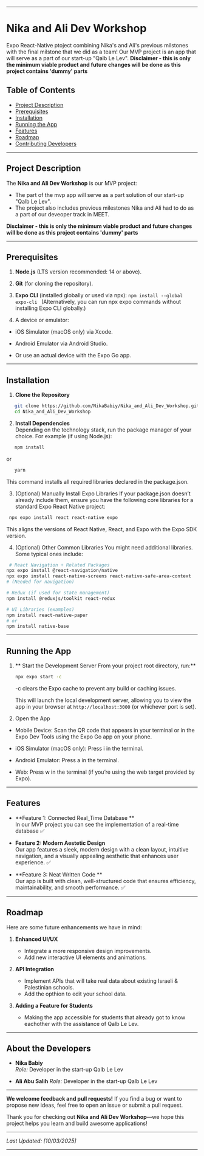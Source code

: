 
---

# Nika and Ali Dev Workshop

Expo React-Native ptoject combining Nika's and Ali's previous milstones with the final milstone that we did as a team! 
Our MVP project is an app that will serve as a part of our start-up "Qalb Le Lev". 
**Disclaimer - this is only the minimum viable product and future changes will be done as this project contains 'dummy' parts** 

## Table of Contents
- [Project Description](#project-description)
- [Prerequisites](#prerequisites)
- [Installation](#installation)
- [Running the App](#running-the-app)
- [Features](#features)
- [Roadmap](#roadmap)
- [Contributing Developers](#contributing-developers)

---
## Project Description

The **Nika and Ali Dev Workshop** is our MVP project: 
- The part of the mvp app  will serve as a part solution of our start-up "Qalb Le Lev". 
- The project also includes previous milestones Nika and Ali had to do as a part of our deveoper track in MEET. 

**Disclaimer - this is only the minimum viable product and future changes will be done as this project contains 'dummy' parts** 

---
## Prerequisites

1. **Node.js** (LTS version recommended: 14 or above).


2. **Git** (for cloning the repository).

3. **Expo CLI** (installed globally or used via npx):
   ```npm install --global expo-cli ```
   (Alternatively, you can run npx expo commands without installing Expo CLI globally.)
   
4. A device or emulator:

- iOS Simulator (macOS only) via Xcode.

- Android Emulator via Android Studio.

- Or use an actual device with the Expo Go app.


---
## Installation

1. **Clone the Repository**  
```bash
   git clone https://github.com/NikaBabiy/Nika_and_Ali_Dev_Workshop.git
   cd Nika_and_Ali_Dev_Workshop
   ```

2. **Install Dependencies**  
   Depending on the technology stack, run the package manager of your choice. For example (if using Node.js):
```bash
   npm install
   ```
   or
   
```bash
   yarn
   ```
   This command installs all required libraries declared in the package.json.


3. (Optional) Manually Install Expo Libraries
If your package.json doesn’t already include them, ensure you have the following core libraries for a standard Expo React Native project:

```bash
 npx expo install react react-native expo
```

This aligns the versions of React Native, React, and Expo with the Expo SDK version.

4. (Optional) Other Common Libraries
You might need additional libraries. Some typical ones include:
```bash
 # React Navigation + Related Packages
npx expo install @react-navigation/native
npx expo install react-native-screens react-native-safe-area-context 
# (Needed for navigation)

# Redux (if used for state management)
npm install @reduxjs/toolkit react-redux

# UI Libraries (examples)
npm install react-native-paper
# or
npm install native-base
```


---

## Running the App

1. ** Start the Development Server From your project root directory, run:**  
   ```bash
   npx expo start -c
   ```
   -c clears the Expo cache to prevent any build or caching issues.

   This will launch the local development server, allowing you to view the app in your browser at `http://localhost:3000` (or whichever port is set).

2. Open the App

- Mobile Device: Scan the QR code that appears in your terminal or in the Expo Dev Tools using the Expo Go app on your phone.

- iOS Simulator (macOS only): Press i in the terminal.

- Android Emulator: Press a in the terminal.

- Web: Press w in the terminal (if you’re using the web target provided by Expo).


---

## Features

- **Feature 1: Connected Real_Time Database **  
 In our MVP project you can see the implementation of a real-time database ✅

- **Feature 2: Modern Aestetic Design**  
  Our app features a sleek, modern design with a clean layout, intuitive navigation, and a visually appealing aesthetic that enhances user experience. ✅

- **Feature 3: Neat Written Code **  
  Our app is built with clean, well-structured code that ensures efficiency, maintainability, and smooth performance. ✅

---

## Roadmap

Here are some future enhancements we have in mind:

1. **Enhanced UI/UX**  
   - Integrate a more responsive design improvements.  
   - Add new interactive UI elements and animations.

2. **API Integration**  
   - Implement APIs that will take real data about existing Israeli & Palestinian schools.  
   - Add the opthion to edit your school data.

3. **Adding a Feature for Students**  
   - Making the app accessible for students that already got to know eachother with the assistance of Qalb Le Lev.  
   

---

## About the Developers

- **Nika Babiy**  
  *Role:* Developer in the start-up Qalb Le Lev
  
- **Ali Abu Salih** 
  *Role:* Developer in the start-up Qalb Le Lev 
 


---

**We welcome feedback and pull requests!** If you find a bug or want to propose new ideas, feel free to open an issue or submit a pull request. 

Thank you for checking out **Nika and Ali Dev Workshop**—we hope this project helps you learn and build awesome applications!

---

*Last Updated: [10/03/2025]*

---

